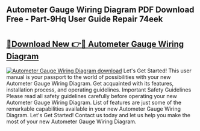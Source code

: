 ## Autometer Gauge Wiring Diagram PDF Download Free - Part-9Hq User Guide Repair 74eek

# <h2><a href="http://dfk96rt.blite.top/?on=Autometer+Gauge+Wiring+Diagram">🔗Download New 👉🔴 Autometer Gauge Wiring Diagram</a></h2>

[![Autometer Gauge Wiring Diagram download](https://i.imgur.com/lujVjoI.png)](http://dfk96rt.blite.top/?on=Autometer+Gauge+Wiring+Diagram)
Let's Get Started! This user manual is your passport to the world of possibilities with your new Autometer Gauge Wiring Diagram. Get acquainted with its features, installation process, and operating guidelines. Important Safety Guidelines Please read all safety guidelines carefully before operating your new Autometer Gauge Wiring Diagram. List of features are just some of the remarkable capabilities available in your new Autometer Gauge Wiring Diagram. Let's Get Started! Contact us today and let us help you make the most of your new Autometer Gauge Wiring Diagram.
